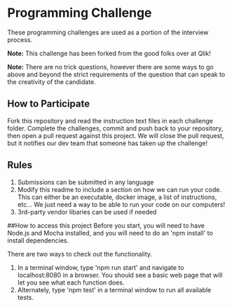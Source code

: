 # Programming Challenge

These programming challenges are used as a portion of the interview process.

**Note:** This challenge has been forked from the good folks over at Qlik!

**Note:** There are no trick questions, however there are some ways to go above and beyond the strict requirements of the question that can speak to the creativity of the candidate.

## How to Participate

Fork this repository and read the instruction text files in each challenge folder. Complete the challenges, commit and push back to your repository, then open a pull request against this project. We will close the pull request, but it notifies our dev team that someone has taken up the challenge!

## Rules

1. Submissions can be submitted in any language
2. Modify this readme to include a section
on how we can run your code.  This can either be an executable, docker image, a list of instructions, etc... We just need a way to be able to run your code on our computers!
3. 3rd-party vendor libaries can be used if needed

##How to access this project
Before you start, you will need to have Node.js and Mocha installed, 
and you will need to do an 'npm install' to install dependencies.
  
There are two ways to check out the functionality. 

1. In a terminal window, type 'npm run start' and navigate to localhost:8080 in a browser. 
You should see a basic web page that will let you see what each function does. 
2. Alternately, type 'npm test' in a terminal window to run all available tests. 



